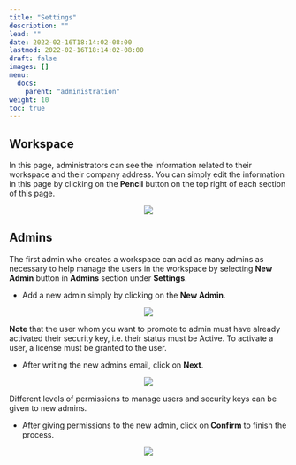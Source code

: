 ```yaml
---
title: "Settings"
description: ""
lead: ""
date: 2022-02-16T18:14:02-08:00
lastmod: 2022-02-16T18:14:02-08:00
draft: false
images: []
menu:
  docs:
    parent: "administration"
weight: 10
toc: true
---
```


## Workspace

In this page, administrators can see the information related to their workspace and their company address.
You can simply edit the information in this page by clicking on the **Pencil** button on the top right of each section of this page.

<p align="center">
    <img src="/images/vendor/Panel/workspace.png">
</p>

## Admins

The first admin who creates a workspace can add as many admins as necessary to help manage the users in the workspace by selecting **New Admin** button in **Admins** section
under **Settings**.

* Add a new admin simply by clicking on the **New Admin**.

<p align="center">
    <img src="/images/vendor/Panel/add_admin_1.png">
</p>

**Note** that the user whom you want to promote to admin must have already activated their security key, i.e. their status must be Active. To activate a user, a license must
be granted to the user.

* After writing the new admins email, click on **Next**.

<p align="center">
    <img src="/images/vendor/Panel/add_admin_2.png">
</p>

Different levels of permissions to manage users and security keys can be given to new admins.

* After giving permissions to the new admin, click on **Confirm** to finish the process.

<p align="center">
    <img src="/images/vendor/Panel/add_admin_3.png">
</p>
